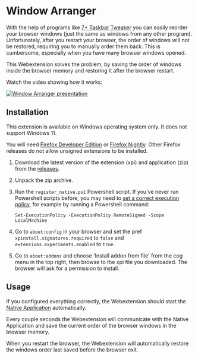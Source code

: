 # Window Arranger

With the help of programs like [7+ Taskbar Tweaker](https://rammichael.com/7-taskbar-tweaker) you can easily reorder your browser windows (just the same as windows from any other program). Unfortunately, after you restart your browser, the order of windows will not be restored, requiring you to manually order them back. This is cumbersome, especially when you have many browser windows opened.

This Webextension solves the problem, by saving the order of windows inside the browser memory and restoring it after the browser restart.

Watch the video showing how it works:

[![Window Arranger presentation](https://img.youtube.com/vi/Lrxn4mD0iqo/0.jpg)](https://youtu.be/Lrxn4mD0iqo)

## Installation

This extension is available on Windows operating system only. It does not support Windows 11.

You will need [Firefox Developer Edition](https://www.mozilla.org/en-US/firefox/developer/) or [Firefox Nightly](https://www.mozilla.org/en-US/firefox/nightly/). Other Firefox releases do not allow unsigned extensions to be installed.

1. Download the latest version of the extension (xpi) and application (zip) from the [releases](https://github.com/pragacz/window-arranger-webext/releases/).
2. Unpack the zip archive.
3. Run the `register_native.ps1` Powershell script. If you've never run Powershell scripts before, you may need to [set a correct execution policy](https://docs.microsoft.com/en-us/powershell/module/microsoft.powershell.security/set-executionpolicy?view=powershell-7#example-1--set-an-execution-policy), for example by running a Powershell command:

	`Set-ExecutionPolicy -ExecutionPolicy RemoteSigned -Scope LocalMachine`
4. Go to `about:config` in your browser and set the pref `xpinstall.signatures.required` to `false` and `extensions.experiments.enabled` to `true`.
5. Go to `about:addons` and choose 'Install addon from file' from the cog menu in the top right, then browse to the xpi file you downloaded. The browser will ask for a permission to install.

## Usage

If you configured everything correctly, the Webextension should start the [Native Application](https://github.com/pragacz/window-arranger-native) automatically.

Every couple seconds the Webextension will communicate with the Native Application and save the current order of the browser windows in the browser memory.

When you restart the browser, the Webextension will automatically restore the windows order last saved before the browser exit.
